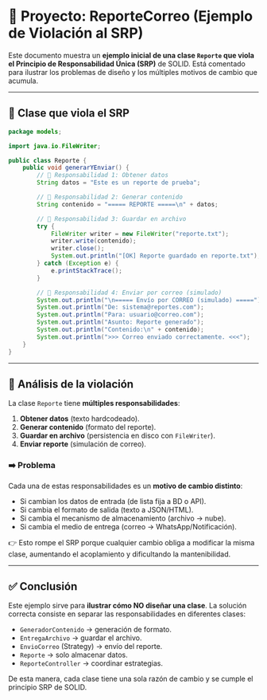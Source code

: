 # 📄 Proyecto: ReporteCorreo (Ejemplo de Violación al SRP)

Este documento muestra un **ejemplo inicial de una clase `Reporte` que viola el Principio de Responsabilidad Única (SRP)** de SOLID. Está comentado para ilustrar los problemas de diseño y los múltiples motivos de cambio que acumula.

---

## 🚨 Clase que viola el SRP

```java
package models;

import java.io.FileWriter;

public class Reporte {
    public void generarYEnviar() {
        // 🚨 Responsabilidad 1: Obtener datos
        String datos = "Este es un reporte de prueba";

        // 🚨 Responsabilidad 2: Generar contenido
        String contenido = "===== REPORTE =====\n" + datos;

        // 🚨 Responsabilidad 3: Guardar en archivo
        try {
            FileWriter writer = new FileWriter("reporte.txt");
            writer.write(contenido);
            writer.close();
            System.out.println("[OK] Reporte guardado en reporte.txt");
        } catch (Exception e) {
            e.printStackTrace();
        }

        // 🚨 Responsabilidad 4: Enviar por correo (simulado)
        System.out.println("\n===== Envío por CORREO (simulado) =====");
        System.out.println("De: sistema@reportes.com");
        System.out.println("Para: usuario@correo.com");
        System.out.println("Asunto: Reporte generado");
        System.out.println("Contenido:\n" + contenido);
        System.out.println(">>> Correo enviado correctamente. <<<");
    }
}
```

---

## 🔎 Análisis de la violación

La clase `Reporte` tiene **múltiples responsabilidades**:

1. **Obtener datos** (texto hardcodeado).
2. **Generar contenido** (formato del reporte).
3. **Guardar en archivo** (persistencia en disco con `FileWriter`).
4. **Enviar reporte** (simulación de correo).

### ➡️ Problema

Cada una de estas responsabilidades es un **motivo de cambio distinto**:

* Si cambian los datos de entrada (de lista fija a BD o API).
* Si cambia el formato de salida (texto a JSON/HTML).
* Si cambia el mecanismo de almacenamiento (archivo → nube).
* Si cambia el medio de entrega (correo → WhatsApp/Notificación).

👉 Esto rompe el SRP porque cualquier cambio obliga a modificar la misma clase, aumentando el acoplamiento y dificultando la mantenibilidad.

---

## ✅ Conclusión

Este ejemplo sirve para **ilustrar cómo NO diseñar una clase**. La solución correcta consiste en separar las responsabilidades en diferentes clases:

* `GeneradorContenido` → generación de formato.
* `EntregaArchivo` → guardar el archivo.
* `EnvioCorreo` (Strategy) → envío del reporte.
* `Reporte` → solo almacenar datos.
* `ReporteController` → coordinar estrategias.

De esta manera, cada clase tiene una sola razón de cambio y se cumple el principio SRP de SOLID.

